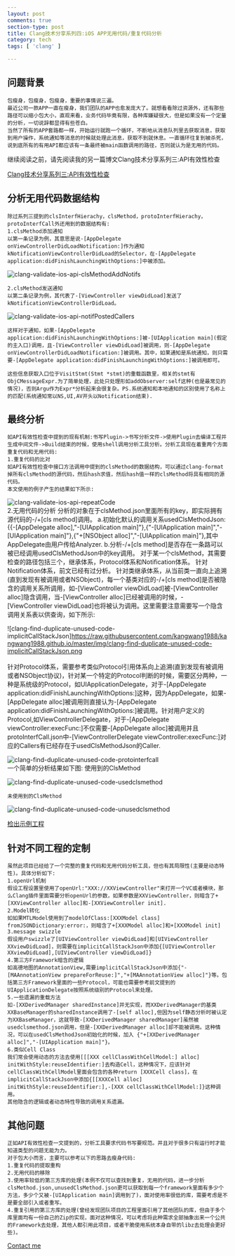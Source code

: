 ```yaml
---
layout: post
comments: true
section-type: post
title: Clang技术分享系列四:iOS APP无用代码/重复代码分析
category: tech
tags: [ 'clang' ]

---
```

## 问题背景

    包瘦身，包瘦身，包瘦身，重要的事情说三遍。
    最近公司一款APP一直在瘦身，我们团队的APP也愈发庞大了。就想看看除过资源外，还有那些路径可以缩小包大小，直观来看，业务代码毕竟有限，各种库嫌疑很大，但是如果没有一个定量的分析，一切说辞都显得有些苍白。
    当然了所有的APP套路都一样，开始运行就跑一个循环，不断地从消息队列里去获取消息，获取到用户操作，系统通知等消息的时候就处理此消息，获取不到就休息。一直循环往复到被杀死，说到底所有的有用API都应该有一条最终被main函数调用的路径，否则就认为是无用的代码。

继续阅读之前，请先阅读我的另一篇博文Clang技术分享系列三:API有效性检查

[Clang技术分享系列三:API有效性检查](http://kangwang1988.github.io/tech/2016/11/01/validate-ios-api-using-clang-plugin.html)

## 分析无用代码数据结构

    除过系列三提到的clsInterfHierachy，clsMethod，protoInterfHierachy，protoInterfCall外还用到的数据结构有:
    1.clsMethod添加通知
    以第一条记录为例，其意思是说-[AppDelegate onViewControllerDidLoadNotification:]作为通知kNotificationViewControllerDidLoad的Selector，在-[AppDelegate application:didFinishLaunchingWithOptions:]中被添加。

![clang-validate-ios-api-clsMethodAddNotifs](https://raw.githubusercontent.com/kangwang1988/kangwang1988.github.io/master/img/clang-validate-ios-api-clsMethodAddNotifs.png)

	2.clsMethod发送通知
	以第二条记录为例，其代表了-[ViewController viewDidLoad]发送了kNotificationViewControllerDidLoad。

![clang-validate-ios-api-notifPostedCallers](https://raw.githubusercontent.com/kangwang1988/kangwang1988.github.io/master/img/clang-validate-ios-api-notifPostedCallers.png)

	这样对于通知，如果-[AppDelegate application:didFinishLaunchingWithOptions:]被-[UIApplication main](假定的主入口)调用，且-[ViewController viewDidLoad]被调用，则-[AppDelegate onViewControllerDidLoadNotification:]被调用。其中，如果通知是系统通知，则只需要-[AppDelegate application:didFinishLaunchingWithOptions:]被调用即可。

	这些信息获取入口位于VisitStmt(Stmt *stmt)的重载函数里，相关的stmt有ObjCMessageExpr.为了简单处理，此处只处理形如addObserver:self这种(也是最常见的情况)，否则Argu作为Expr*分析起来会很复杂。PS.系统通知和本地通知的区别使用了名称上的匹配(系统通知常以NS,UI,AV开头以Notification结束).

## 最终分析

	如API有效性检查中提到的现有机制:书写Plugin->书写分析文件->使用Plugin去编译工程并生成中间文件->Build结束的时候，使用shell调用分析工具分析。分析工具现在着重两个方面重复代码和无用代码:
	1.重复代码的比对
	如API有效性检查中接口方法调用中提到的clsMethod的数据结构，可以通过clang-format掉所有clsMethod的源代码，然后hash求值，然后hash值一样的clsMethod将具有相同的源代码。
	本文使用的例子产生的结果如下所示:

![clang-validate-ios-api-repeatCode](https://raw.githubusercontent.com/kangwang1988/kangwang1988.github.io/master/img/clang-validate-ios-api-repeatCode.png)
​	
	2.无用代码的分析
	分析的对象在于clsMethod.json里面所有的key，即实际拥有源代码的-/+[cls method]调用。
	a.初始化默认的调用关系usedClsMethodJson:{{-[AppDelegate alloc],"-[UIApplication main]"},{"-[UIApplication main]","-[UIApplication main]"},{"+[NSObject alloc]","-[UIApplication main]"},其中AppDelegate由用户传给Analyzer.
	b.分析-/+[cls method]是否存在一条路可以被已经调用usedClsMethodJson中的key调用。
	对于某一个clsMethod，其需要检查的路径包括三个，继承体系，Protocol体系和Notification体系。
	针对Notification体系，前文已经有过分析。
	针对类继承体系，从当前类一直向上追溯(直到发现有被调用或者NSObject)，每一个基类对应的-/+[cls method]是否被隐含的调用关系所调用，如-[ViewController viewDidLoad]被-[ViewController alloc]隐含调用，当-[ViewController alloc]已经被调用的时候，-[ViewController viewDidLoad]也将被认为调用。这里需要注意需要写一个隐含调用关系表以供查询，如下所示:

![clang-find-duplicate-unused-code-implicitCallStackJson]https://raw.githubusercontent.com/kangwang1988/kangwang1988.github.io/master/img/clang-find-duplicate-unused-code-implicitCallStackJson.png
​	
​	
	针对Protocol体系，需要参考类似Protocol引用体系向上追溯(直到发现有被调用或者NSObject协议)，针对某一个特定的Protocol判断的时候，需要区分两种，一种是系统级的Protocol，如UIApplicationDelegate，对于-[AppDelegate application:didFinishLaunchingWithOptions:]这种，因为AppDelegate<UIApplicationDelegate>，如果-[AppDelegate alloc]被调用则直接认为-[AppDelegate application:didFinishLaunchingWithOptions:]被调用。针对用户定义的Protocol,如ViewControllerDelegate，对于-[AppDelegate viewController:execFunc:]不仅需要-[AppDelegate alloc]被调用并且protoInterfCall.json中-[ViewControllerDelegate viewController:execFunc:]对应的Callers有已经存在于usedClsMethodJson的Caller.

![clang-find-duplicate-unused-code-protointerfcall](https://raw.githubusercontent.com/kangwang1988/kangwang1988.github.io/master/img/clang-find-duplicate-unused-code-protointerfcall.png)
​	
	一个简单的分析结果如下图:
	使用到的ClsMethod

![clang-find-duplicate-unused-code-usedclsmethod](https://raw.githubusercontent.com/kangwang1988/kangwang1988.github.io/master/img/clang-find-duplicate-unused-code-usedclsmethod.png)

	未使用到的ClsMethod

![clang-find-duplicate-unused-code-unusedclsmethod](https://raw.githubusercontent.com/kangwang1988/kangwang1988.github.io/master/img/clang-find-duplicate-unused-code-unusedclsmethod.png)

[检出示例工程](https://github.com/kangwang1988/XcodeZombieCode.git)

## 针对不同工程的定制

	虽然此项目已经给了一个完整的重复代码和无用代码分析工具，但也有其局限性(主要是动态特性)。具体分析如下:
	1.openUrl机制
	假设工程设置里使用了openUrl:"XXX://XXViewController"来打开一个VC或者模块，那么Clang插件里面需要分析openUrl的参数，如果参数是XXViewController，则暗含了+[XXViewController alloc]和-[XXViewController init].
	2.Model转化
	如如果MTLModel使用到了modelOfClass:[XXXModel class] fromJSONDictionary:error:，则暗含了+[XXXModel alloc]和+[XXXModel init]
	3.message swizzle
	假设用户swizzle了[UIViewController viewDidLoad]和[UIViewController XXviewDidLoad]，则需要在implicitCallStackJson中添加{[UIViewController XXviewDidLoad],[UIViewController viewDidLoad]}
	4.第三方Framework暗含的逻辑
	如高德地图的AnnotationView,需要implicitCallStackJson中添加{"-[MAAnnotationView prepareForReuse:]","+[MAAnnotationView alloc]"}等。包括第三方Framework里面的一些Protocol，可能也需要参考前文提到的UIApplicationDelegate按照系统级别的Protocol来处理。
	5.一些遗漏的重载方法
	如-[XXDerivedManager sharedInstance]并无实现，而XXDerivedManager的基类XXBaseManager的sharedInstance调用了-[self alloc],但因为self静态分析时被认定为XXBaseManager，这就导致-[XXDerivedManager sharedManager]虽然被usedclsmethod.json调用，但是-[XXDerivedManager alloc]却不能被调用。这种情况，可以在usedClsMethodJson初始化的时候，加入 {"+[XXDerivedManager alloc]","-[UIApplication main]"}。
	6.类似Cell Class
	我们常会使用动态的方法去使用[[[XXX cellClassWithCellModel:] alloc] initWithStyle:reuseIdentifier:]去构造Cell，这种情况下，应该针对cellClassWithCellModel里面会包含的各种return [XXXCell class]，在implicitCallStackJson中添加{[[XXXCell alloc] initWithStyle:reuseIdentifier:],-[XXX cellClassWithCellModel:]}这种调用。
	其他隐含的逻辑或者动态特性导致的调用关系遗漏。
## 其他问题

	正如API有效性检查一文提到的，分析工具要求代码书写要规范。并且对于很多只有运行时才能知道类型的问题无能为力。
	对于包大小而言，主要可以参考以下的思路去瘦身代码:
	1.重复代码的提取重构
	2.无用代码的移除
	3.使用率较低的第三方库的处理(本例不仅可以查找到重复，无用的代码，进一步分析clsMethod.json,unusedClsMethod.json更可以获取到每一个framework里面有多少个方法，多少个又被-[UIApplication main]调用到了)，面对使用率很低的库，需要考虑是不是要全部引入或者重写。
	4.重复引用的第三方库的处理(曾经发现团队项目的工程里面引用了其他团队的库，但由于多个库里面均有一份自己的Zip的实现，面对这种情况，可以考虑将此种需求全部抽象出来一个公共的Framework去处理，其他人都引用此项目，或者干脆使用系统本身自带的libz去处理会更好些)。

[Contact me](mailto:kang.wang1988@gmail.com)